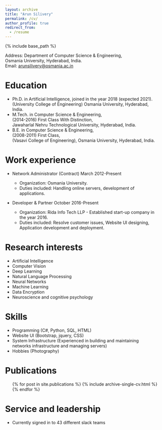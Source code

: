 ```yaml
---
layout: archive
title: "Arun Silivery"
permalink: /cv/
author_profile: true
redirect_from:
  - /resume
---
```


{% include base_path %}




Address: Department of Computer Science & Engineering,<br/>
Osmania University, Hyderabad, India.<br/>
Email: arunsilivery@osmania.ac.in


Education
======
* Ph.D. in Artificial Intelligence, joined in the year 2018 (expected 2021).<br/>
  (University College of Engineering) Osmania University, Hyderabad, India.
* M.Tech. in Computer Science & Engineering, <br/>
  (2014-2016) First Class With Distinction,<br/> 
  Jawaharlal Nehru Technological University, Hyderabad, India.
* B.E. in Computer Science & Engineering, <br/>
  (2008-2011) First Class,<br/>
  (Vasavi College of Engineering), Osmania University, Hyderabad, India.  

Work experience
======
* Network Administrator (Contract) March 2012-Present
  * Organization: Osmania University.
  * Duties included: Handling online servers, development of applications.
  
* Developer & Partner   October 2016-Present 
  * Organization: Rida Info Tech LLP - Established start-up company in the year 2016.
  * Duties included: Resolve customer issues, Website UI designing, Application development and deployment.

Research interests
======
  * Artificial Intelligence
  * Computer Vision
  * Deep Learning 
  * Natural Language Processing
  * Neural Networks
  * Machine Learning
  * Data Encryption
  * Neuroscience and cognitive psychology
  
Skills
======
  * Programming (C#, Python, SQL, HTML)
  * Website UI (Bootstrap, jquery, CSS)
  * System Infrastructure (Experienced in building and maintaining networks infrastructure and managing servers)
  * Hobbies (Photography)
  
  

Publications
======
  <ul>{% for post in site.publications %}
    {% include archive-single-cv.html %}
  {% endfor %}</ul>
  

Service and leadership
======
* Currently signed in to 43 different slack teams

